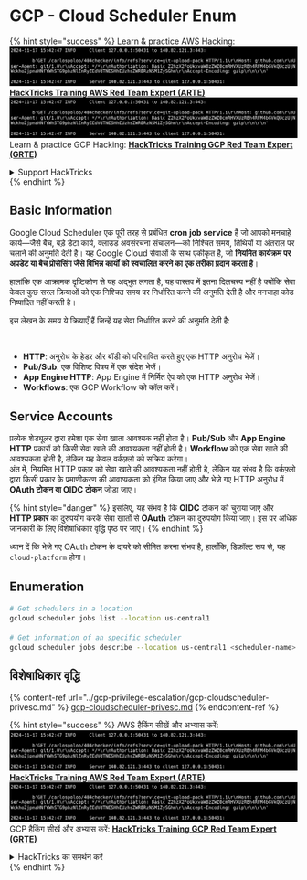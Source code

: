 # GCP - Cloud Scheduler Enum

{% hint style="success" %}
Learn & practice AWS Hacking:<img src="../../../.gitbook/assets/image (1).png" alt="" data-size="line">[**HackTricks Training AWS Red Team Expert (ARTE)**](https://training.hacktricks.xyz/courses/arte)<img src="../../../.gitbook/assets/image (1).png" alt="" data-size="line">\
Learn & practice GCP Hacking: <img src="../../../.gitbook/assets/image (2).png" alt="" data-size="line">[**HackTricks Training GCP Red Team Expert (GRTE)**<img src="../../../.gitbook/assets/image (2).png" alt="" data-size="line">](https://training.hacktricks.xyz/courses/grte)

<details>

<summary>Support HackTricks</summary>

* Check the [**subscription plans**](https://github.com/sponsors/carlospolop)!
* **Join the** 💬 [**Discord group**](https://discord.gg/hRep4RUj7f) or the [**telegram group**](https://t.me/peass) or **follow** us on **Twitter** 🐦 [**@hacktricks\_live**](https://twitter.com/hacktricks\_live)**.**
* **Share hacking tricks by submitting PRs to the** [**HackTricks**](https://github.com/carlospolop/hacktricks) and [**HackTricks Cloud**](https://github.com/carlospolop/hacktricks-cloud) github repos.

</details>
{% endhint %}

## Basic Information

Google Cloud Scheduler एक पूरी तरह से प्रबंधित **cron job service** है जो आपको मनचाहे कार्य—जैसे बैच, बड़े डेटा कार्य, क्लाउड अवसंरचना संचालन—को निश्चित समय, तिथियों या अंतराल पर चलाने की अनुमति देती है। यह Google Cloud सेवाओं के साथ एकीकृत है, जो **नियमित कार्यक्रम पर अपडेट या बैच प्रोसेसिंग जैसे विभिन्न कार्यों को स्वचालित करने का एक तरीका प्रदान करता है**।

हालांकि एक आक्रामक दृष्टिकोण से यह अद्भुत लगता है, यह वास्तव में इतना दिलचस्प नहीं है क्योंकि सेवा केवल कुछ सरल क्रियाओं को एक निश्चित समय पर निर्धारित करने की अनुमति देती है और मनचाहा कोड निष्पादित नहीं करती है।

इस लेखन के समय ये क्रियाएँ हैं जिन्हें यह सेवा निर्धारित करने की अनुमति देती है:

<figure><img src="../../../.gitbook/assets/image (347).png" alt="" width="563"><figcaption></figcaption></figure>

* **HTTP**: अनुरोध के हेडर और बॉडी को परिभाषित करते हुए एक HTTP अनुरोध भेजें।
* **Pub/Sub**: एक विशिष्ट विषय में एक संदेश भेजें।
* **App Engine HTTP**: App Engine में निर्मित ऐप को एक HTTP अनुरोध भेजें।
* **Workflows**: एक GCP Workflow को कॉल करें।

## Service Accounts

प्रत्येक शेड्यूलर द्वारा हमेशा एक सेवा खाता आवश्यक नहीं होता है। **Pub/Sub** और **App Engine HTTP** प्रकारों को किसी सेवा खाते की आवश्यकता नहीं होती है। **Workflow** को एक सेवा खाते की आवश्यकता होती है, लेकिन यह केवल वर्कफ़्लो को सक्रिय करेगा।\
अंत में, नियमित HTTP प्रकार को सेवा खाते की आवश्यकता नहीं होती है, लेकिन यह संभव है कि वर्कफ़्लो द्वारा किसी प्रकार के प्रमाणीकरण की आवश्यकता को इंगित किया जाए और भेजे गए HTTP अनुरोध में **OAuth टोकन या OIDC टोकन** जोड़ा जाए।

{% hint style="danger" %}
इसलिए, यह संभव है कि **OIDC** टोकन को चुराया जाए और **HTTP प्रकार** का दुरुपयोग करके सेवा खातों से **OAuth** टोकन का दुरुपयोग किया जाए। इस पर अधिक जानकारी के लिए विशेषाधिकार वृद्धि पृष्ठ पर जाएं।
{% endhint %}

ध्यान दें कि भेजे गए OAuth टोकन के दायरे को सीमित करना संभव है, हालाँकि, डिफ़ॉल्ट रूप से, यह `cloud-platform` होगा।

## Enumeration
```bash
# Get schedulers in a location
gcloud scheduler jobs list --location us-central1

# Get information of an specific scheduler
gcloud scheduler jobs describe --location us-central1 <scheduler-name>
```
## विशेषाधिकार वृद्धि

{% content-ref url="../gcp-privilege-escalation/gcp-cloudscheduler-privesc.md" %}
[gcp-cloudscheduler-privesc.md](../gcp-privilege-escalation/gcp-cloudscheduler-privesc.md)
{% endcontent-ref %}

{% hint style="success" %}
AWS हैकिंग सीखें और अभ्यास करें:<img src="../../../.gitbook/assets/image (1).png" alt="" data-size="line">[**HackTricks Training AWS Red Team Expert (ARTE)**](https://training.hacktricks.xyz/courses/arte)<img src="../../../.gitbook/assets/image (1).png" alt="" data-size="line">\
GCP हैकिंग सीखें और अभ्यास करें: <img src="../../../.gitbook/assets/image (2).png" alt="" data-size="line">[**HackTricks Training GCP Red Team Expert (GRTE)**<img src="../../../.gitbook/assets/image (2).png" alt="" data-size="line">](https://training.hacktricks.xyz/courses/grte)

<details>

<summary>HackTricks का समर्थन करें</summary>

* [**सदस्यता योजनाएँ**](https://github.com/sponsors/carlospolop) देखें!
* **हमारे** 💬 [**Discord समूह**](https://discord.gg/hRep4RUj7f) या [**telegram समूह**](https://t.me/peass) में शामिल हों या **Twitter** 🐦 पर हमें **फॉलो** करें [**@hacktricks\_live**](https://twitter.com/hacktricks\_live)**.**
* **हैकिंग ट्रिक्स साझा करें और** [**HackTricks**](https://github.com/carlospolop/hacktricks) और [**HackTricks Cloud**](https://github.com/carlospolop/hacktricks-cloud) गिटहब रिपोजिटरी में PR सबमिट करें।

</details>
{% endhint %}
